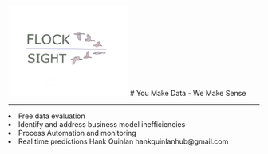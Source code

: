 <img src="card2_t.png" width="240"> 
# You Make Data - We Make Sense
<hr>
<li> Free data evaluation
<li> Identify and address business model inefficiencies
<li> Process Automation and monitoring
<li> Real time predictions
<author>
<name>Hank Quinlan</name>
<email>hankquinlanhub@gmail.com</email>
</author>
